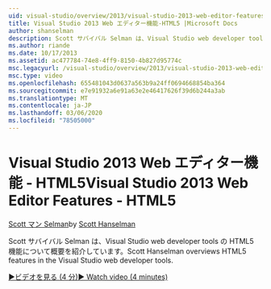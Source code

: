 ```yaml
---
uid: visual-studio/overview/2013/visual-studio-2013-web-editor-features-html5
title: Visual Studio 2013 Web エディター機能-HTML5 |Microsoft Docs
author: shanselman
description: Scott サバイバル Selman は、Visual Studio web developer tools の HTML5 機能について概要を紹介しています。
ms.author: riande
ms.date: 10/17/2013
ms.assetid: ac477784-74e8-4ff9-8150-4b827d95774c
msc.legacyurl: /visual-studio/overview/2013/visual-studio-2013-web-editor-features-html5
msc.type: video
ms.openlocfilehash: 655481043d0637a563b9a24ff0694668854ba364
ms.sourcegitcommit: e7e91932a6e91a63e2e46417626f39d6b244a3ab
ms.translationtype: MT
ms.contentlocale: ja-JP
ms.lasthandoff: 03/06/2020
ms.locfileid: "78505000"
---
```

# <a name="visual-studio-2013-web-editor-features---html5"></a><span data-ttu-id="080d5-103">Visual Studio 2013 Web エディター機能 - HTML5</span><span class="sxs-lookup"><span data-stu-id="080d5-103">Visual Studio 2013 Web Editor Features - HTML5</span></span>

<span data-ttu-id="080d5-104">[Scott マン Selman](https://github.com/shanselman)</span><span class="sxs-lookup"><span data-stu-id="080d5-104">by [Scott Hanselman](https://github.com/shanselman)</span></span>

<span data-ttu-id="080d5-105">Scott サバイバル Selman は、Visual Studio web developer tools の HTML5 機能について概要を紹介しています。</span><span class="sxs-lookup"><span data-stu-id="080d5-105">Scott Hanselman overviews HTML5 features in the Visual Studio web developer tools.</span></span>

[<span data-ttu-id="080d5-106">&#9654;ビデオを見る (4 分)</span><span class="sxs-lookup"><span data-stu-id="080d5-106">&#9654; Watch video (4 minutes)</span></span>](https://channel9.msdn.com/Blogs/ASP-NET-Site-Videos/visual-studio-2013-web-editor-features-html5)
